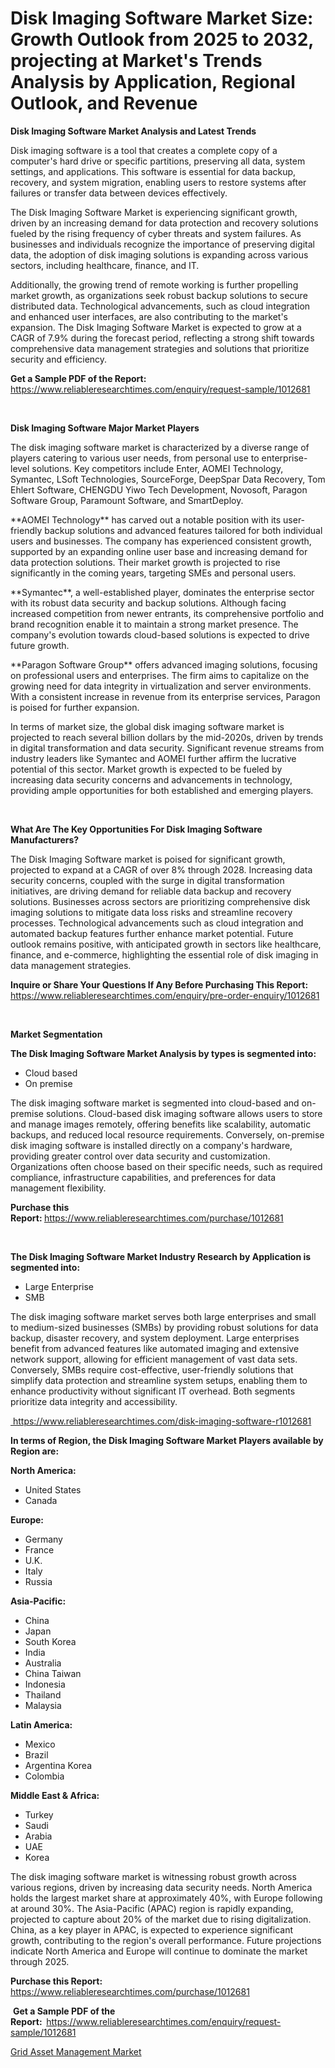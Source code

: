 <p><h1>Disk Imaging Software Market Size: Growth Outlook from 2025 to 2032, projecting at Market's Trends Analysis by Application, Regional Outlook, and Revenue</h1></p><p><strong>Disk Imaging Software Market Analysis and Latest Trends</strong></p>
<p><p>Disk imaging software is a tool that creates a complete copy of a computer's hard drive or specific partitions, preserving all data, system settings, and applications. This software is essential for data backup, recovery, and system migration, enabling users to restore systems after failures or transfer data between devices effectively.</p><p>The Disk Imaging Software Market is experiencing significant growth, driven by an increasing demand for data protection and recovery solutions fueled by the rising frequency of cyber threats and system failures. As businesses and individuals recognize the importance of preserving digital data, the adoption of disk imaging solutions is expanding across various sectors, including healthcare, finance, and IT.</p><p>Additionally, the growing trend of remote working is further propelling market growth, as organizations seek robust backup solutions to secure distributed data. Technological advancements, such as cloud integration and enhanced user interfaces, are also contributing to the market's expansion. The Disk Imaging Software Market is expected to grow at a CAGR of 7.9% during the forecast period, reflecting a strong shift towards comprehensive data management strategies and solutions that prioritize security and efficiency.</p></p>
<p><strong>Get a Sample PDF of the Report:&nbsp;</strong> <a href="https://www.reliableresearchtimes.com/enquiry/request-sample/1012681?utm_campaign=3290&utm_medium=2&utm_source=Github&utm_content=ia&utm_term=06032025&utm_id=disk-imaging-software">https://www.reliableresearchtimes.com/enquiry/request-sample/1012681</a></p>
<p>&nbsp;</p>
<p><strong>Disk Imaging Software Major Market Players</strong></p>
<p><p>The disk imaging software market is characterized by a diverse range of players catering to various user needs, from personal use to enterprise-level solutions. Key competitors include Enter, AOMEI Technology, Symantec, LSoft Technologies, SourceForge, DeepSpar Data Recovery, Tom Ehlert Software, CHENGDU Yiwo Tech Development, Novosoft, Paragon Software Group, Paramount Software, and SmartDeploy.</p><p>**AOMEI Technology** has carved out a notable position with its user-friendly backup solutions and advanced features tailored for both individual users and businesses. The company has experienced consistent growth, supported by an expanding online user base and increasing demand for data protection solutions. Their market growth is projected to rise significantly in the coming years, targeting SMEs and personal users.</p><p>**Symantec**, a well-established player, dominates the enterprise sector with its robust data security and backup solutions. Although facing increased competition from newer entrants, its comprehensive portfolio and brand recognition enable it to maintain a strong market presence. The company's evolution towards cloud-based solutions is expected to drive future growth.</p><p>**Paragon Software Group** offers advanced imaging solutions, focusing on professional users and enterprises. The firm aims to capitalize on the growing need for data integrity in virtualization and server environments. With a consistent increase in revenue from its enterprise services, Paragon is poised for further expansion.</p><p>In terms of market size, the global disk imaging software market is projected to reach several billion dollars by the mid-2020s, driven by trends in digital transformation and data security. Significant revenue streams from industry leaders like Symantec and AOMEI further affirm the lucrative potential of this sector. Market growth is expected to be fueled by increasing data security concerns and advancements in technology, providing ample opportunities for both established and emerging players.</p></p>
<p>&nbsp;</p>
<p><strong>What Are The Key Opportunities For Disk Imaging Software Manufacturers?</strong></p>
<p><p>The Disk Imaging Software market is poised for significant growth, projected to expand at a CAGR of over 8% through 2028. Increasing data security concerns, coupled with the surge in digital transformation initiatives, are driving demand for reliable data backup and recovery solutions. Businesses across sectors are prioritizing comprehensive disk imaging solutions to mitigate data loss risks and streamline recovery processes. Technological advancements such as cloud integration and automated backup features further enhance market potential. Future outlook remains positive, with anticipated growth in sectors like healthcare, finance, and e-commerce, highlighting the essential role of disk imaging in data management strategies.</p></p>
<p><strong>Inquire or Share Your Questions If Any Before Purchasing This Report:</strong> <a href="https://www.reliableresearchtimes.com/enquiry/pre-order-enquiry/1012681?utm_campaign=3290&utm_medium=2&utm_source=Github&utm_content=ia&utm_term=06032025&utm_id=disk-imaging-software">https://www.reliableresearchtimes.com/enquiry/pre-order-enquiry/1012681</a></p>
<p>&nbsp;</p>
<p><strong>Market Segmentation</strong></p>
<p><strong>The Disk Imaging Software Market Analysis by types is segmented into:</strong></p>
<p><ul><li>Cloud based</li><li>On premise</li></ul></p>
<p><p>The disk imaging software market is segmented into cloud-based and on-premise solutions. Cloud-based disk imaging software allows users to store and manage images remotely, offering benefits like scalability, automatic backups, and reduced local resource requirements. Conversely, on-premise disk imaging software is installed directly on a company's hardware, providing greater control over data security and customization. Organizations often choose based on their specific needs, such as required compliance, infrastructure capabilities, and preferences for data management flexibility.</p></p>
<p><strong>Purchase this Report:&nbsp;</strong><a href="https://www.reliableresearchtimes.com/purchase/1012681?utm_campaign=3290&utm_medium=2&utm_source=Github&utm_content=ia&utm_term=06032025&utm_id=disk-imaging-software">https://www.reliableresearchtimes.com/purchase/1012681</a></p>
<p>&nbsp;</p>
<p><strong>The Disk Imaging Software Market Industry Research by Application is segmented into:</strong></p>
<p><ul><li>Large Enterprise</li><li>SMB</li></ul></p>
<p><p>The disk imaging software market serves both large enterprises and small to medium-sized businesses (SMBs) by providing robust solutions for data backup, disaster recovery, and system deployment. Large enterprises benefit from advanced features like automated imaging and extensive network support, allowing for efficient management of vast data sets. Conversely, SMBs require cost-effective, user-friendly solutions that simplify data protection and streamline system setups, enabling them to enhance productivity without significant IT overhead. Both segments prioritize data integrity and accessibility.</p></p>
<p><a href="https://www.reliableresearchtimes.com/disk-imaging-software-r1012681?utm_campaign=3290&utm_medium=2&utm_source=Github&utm_content=ia&utm_term=06032025&utm_id=disk-imaging-software">&nbsp;https://www.reliableresearchtimes.com/disk-imaging-software-r1012681</a></p>
<p><strong>In terms of Region, the Disk Imaging Software Market Players available by Region are:</strong></p>
<p>
    <p> <strong> North America: </strong>
        <ul>
            <li>United States</li>
            <li>Canada</li>
        </ul>
        </p> 
    <p> <strong> Europe: </strong>
        <ul>
            <li>Germany</li>
            <li>France</li>
            <li>U.K.</li>
            <li>Italy</li>
            <li>Russia</li>
        </ul>
        </p> 
    <p> <strong> Asia-Pacific: </strong>
        <ul>
            <li>China</li>
            <li>Japan</li>
            <li>South Korea</li>
            <li>India</li>
            <li>Australia</li>
            <li>China Taiwan</li>
            <li>Indonesia</li>
            <li>Thailand</li>
            <li>Malaysia</li>
        </ul>
        </p> 
    <p> <strong> Latin America: </strong>
        <ul>
            <li>Mexico</li>
            <li>Brazil</li>
            <li>Argentina Korea</li>
            <li>Colombia</li>
        </ul>
        </p> 
    <p> <strong> Middle East & Africa: </strong>
        <ul>
            <li>Turkey</li>
            <li>Saudi</li>
            <li>Arabia</li>
            <li>UAE</li>
            <li>Korea</li>
        </ul>
    </p>
    </p>
<p><p>The disk imaging software market is witnessing robust growth across various regions, driven by increasing data security needs. North America holds the largest market share at approximately 40%, with Europe following at around 30%. The Asia-Pacific (APAC) region is rapidly expanding, projected to capture about 20% of the market due to rising digitalization. China, as a key player in APAC, is expected to experience significant growth, contributing to the region's overall performance. Future projections indicate North America and Europe will continue to dominate the market through 2025.</p></p>
<p><strong>Purchase this Report: </strong><a href="https://www.reliableresearchtimes.com/purchase/1012681?utm_campaign=3290&utm_medium=2&utm_source=Github&utm_content=ia&utm_term=06032025&utm_id=disk-imaging-software">https://www.reliableresearchtimes.com/purchase/1012681</a></p>
<p>&nbsp;<strong>Get a Sample PDF of the Report:&nbsp;&nbsp;</strong><a href="https://www.reliableresearchtimes.com/enquiry/request-sample/1012681?utm_campaign=3290&utm_medium=2&utm_source=Github&utm_content=ia&utm_term=06032025&utm_id=disk-imaging-software">https://www.reliableresearchtimes.com/enquiry/request-sample/1012681</a></p>
<p><strong></strong></p>
<p><p><a href="https://github.com/joshuagarcia509/Market-Research-Report-List-1/blob/main/grid-asset-management-market.md?utm_campaign=3290&utm_medium=2&utm_source=Github&utm_content=ia&utm_term=06032025&utm_id=disk-imaging-software">Grid Asset Management Market</a></p></p>